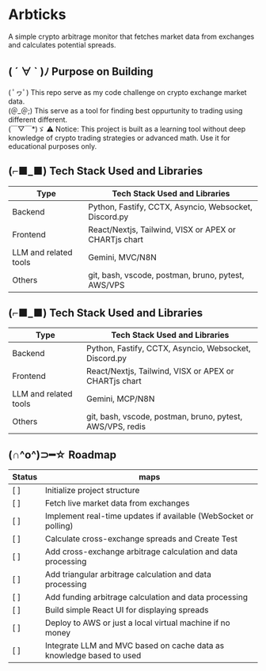 # Arbticks
A simple crypto arbitrage monitor that fetches market data from exchanges and calculates potential spreads.

## ( ´ ∀ ` )ﾉ Purpose on Building
( ﾟヮﾟ) This repo serve as my code challenge on crypto exchange market data.  
(＠_＠;) This serve as a tool for finding best oppurtunity to trading using different different.  
(￣▽￣*)ゞ ⚠️ Notice: This project is built as a learning tool without deep knowledge of crypto trading strategies or advanced math. Use it for educational purposes only.

## (⌐■_■) Tech Stack Used and Libraries
| Type   |  Tech Stack Used and Libraries  |
| ----------- | ----------- |
| Backend     | Python, Fastify, CCTX, Asyncio, Websocket, Discord.py |
| Frontend    | React/Nextjs, Tailwind,  VISX or APEX or CHARTjs chart |
| LLM and related tools        | Gemini, MVC/N8N |
| Others      | git, bash, vscode, postman, bruno, pytest, AWS/VPS |


## (⌐■_■) Tech Stack Used and Libraries
| Type   |  Tech Stack Used and Libraries  |
| ----------- | ----------- |
| Backend     | Python, Fastify, CCTX, Asyncio, Websocket, Discord.py |
| Frontend    | React/Nextjs, Tailwind,  VISX or APEX or CHARTjs chart |
| LLM and related tools        | Gemini, MCP/N8N |
| Others      | git, bash, vscode, postman, bruno, pytest, AWS/VPS, redis |


## (∩^o^)⊃━☆ Roadmap
| Status   |  maps  |
| ----------- | ----------- |
| [ ]      | Initialize project structure |
| [ ]      | Fetch live market data from exchanges |
| [ ]      | Implement real-time updates if available (WebSocket or polling) |
| [ ]      | Calculate cross-exchange spreads and Create Test |
| [ ]      | Add cross-exchange arbitrage calculation and data processing |
| [ ]      | Add triangular arbitrage calculation and data processing |
| [ ]      | Add funding arbitrage calculation and data processing |
| [ ]      | Build simple React UI for displaying spreads |
| [ ]      | Deploy to AWS or just a local virtual machine if no money |
| [ ]      | Integrate LLM and MVC based on cache data as knowledge based to used |
